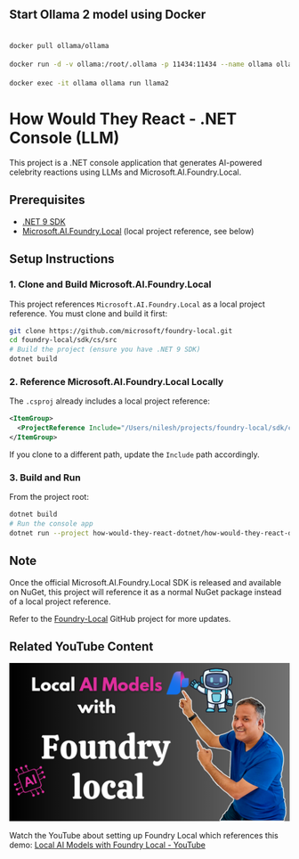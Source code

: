 ## Start Ollama 2 model using Docker

```bash

docker pull ollama/ollama

docker run -d -v ollama:/root/.ollama -p 11434:11434 --name ollama ollama/ollama

docker exec -it ollama ollama run llama2

```

# How Would They React - .NET Console (LLM)

This project is a .NET console application that generates AI-powered celebrity reactions using LLMs and Microsoft.AI.Foundry.Local.

## Prerequisites

- [.NET 9 SDK](https://dotnet.microsoft.com/)
- [Microsoft.AI.Foundry.Local](https://github.com/microsoft/foundry-local) (local project reference, see below)

## Setup Instructions

### 1. Clone and Build Microsoft.AI.Foundry.Local

This project references `Microsoft.AI.Foundry.Local` as a local project reference. You must clone and build it first:

```bash
git clone https://github.com/microsoft/foundry-local.git
cd foundry-local/sdk/cs/src
# Build the project (ensure you have .NET 9 SDK)
dotnet build
```

### 2. Reference Microsoft.AI.Foundry.Local Locally

The `.csproj` already includes a local project reference:

```xml
<ItemGroup>
  <ProjectReference Include="/Users/nilesh/projects/foundry-local/sdk/cs/src/Microsoft.AI.Foundry.Local.csproj" />
</ItemGroup>
```

If you clone to a different path, update the `Include` path accordingly.

### 3. Build and Run

From the project root:

```bash
dotnet build
# Run the console app
dotnet run --project how-would-they-react-dotnet/how-would-they-react-dotnet.csproj
```

## Note
Once the official Microsoft.AI.Foundry.Local SDK is released and available on NuGet, this project will reference it as a normal NuGet package instead of a local project reference.

Refer to the [Foundry-Local](https://github.com/microsoft/Foundry-Local/) GitHub project for more updates. 

## Related YouTube Content

[![Local AI Models with Foundry Local](../images/Local%20AI%20Models%20with%20Foundry%20Local.png)](https://youtu.be/UYHZY6AbQ-4)

Watch the YouTube about setting up Foundry Local which references this demo:
[Local AI Models with Foundry Local - YouTube](https://youtu.be/UYHZY6AbQ-4)

